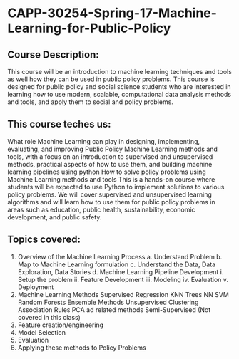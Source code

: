 # CAPP-30254-Spring-17-Machine-Learning-for-Public-Policy

## Course Description:

This course will be an introduction to machine learning techniques and tools as well how they can be used in public policy problems. This course is designed for public policy and social science students who are interested in learning how to use modern, scalable, computational data analysis methods and tools, and apply them to social and policy problems.

## This course teches us:

What role Machine Learning can play in designing, implementing, evaluating, and improving Public Policy
Machine Learning methods and tools, with a focus on an introduction to supervised and unsupervised methods, practical aspects of how to use them, and building machine learning pipelines using python
How to solve policy problems using Machine Learning methods and tools
This is a hands-on course where students will be expected to use Python to implement solutions to various policy problems. We will cover supervised and unsupervised learning algorithms and will learn how to use them for public policy problems in areas such as education, public health, sustainability, economic development, and public safety.

## Topics covered:

1. Overview of the Machine Learning Process
  a. Understand Problem
  b. Map to Machine Learning formulation
  c. Understand the Data, Data Exploration, Data Stories
  d. Machine Learning Pipeline Development
      i. Setup the problem
      ii. Feature Development
      iii. Modeling
      iv. Evaluation
      v. Deployment
2. Machine Learning Methods
Supervised
Regression
KNN
Trees
NN
SVM
Random Forests
Ensemble Methods
Unsupervised
Clustering
Association Rules
PCA ad related methods
Semi-Supervised (Not covered in this class)
3. Feature creation/engineering
4. Model Selection
5. Evaluation
6. Applying these methods to Policy Problems

